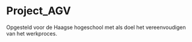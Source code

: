 # Project_AGV

Opgesteld voor de Haagse hogeschool met als doel het vereenvoudigen van het werkproces.
